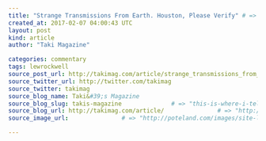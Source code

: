 ```yaml
---
title: "Strange Transmissions From Earth. Houston, Please Verify" # => "I Made a Pretty Gem - Planet.rb"
created_at: 2017-02-07 04:00:43 UTC
layout: post
kind: article
author: "Taki Magazine"

categories: commentary
tags: lewrockwell
source_post_url: http://takimag.com/article/strange_transmissions_from_earth_houston_please_verify_joe_bob_briggs    # => "http://poteland.com/blog/i-made-a-pretty-gem-planet-dot-rb/"
source_twitter_url: http://twitter.com/takimag
source_twitter: takimag
source_blog_name: Taki&#39;s Magazine
source_blog_slug: takis-magazine              # => "this-is-where-i-tell-you-stuff"
source_blog_url: http://takimag.com/article/               # => "http://poteland.com/articles"
source_image_url:               # => "http://poteland.com/images/site-logo.png"

---
```



<!--
   by Joe Bob Briggs&lt;br&gt;
	  

&lt;img src=&quot;http://takimag.com/images/uploads/bigstock-International-Space-Station-an-113924828.jpg&quot; style=&quot;float:left;margin-right:8px;&quot;&gt;
	






	
		TO: Shane Kimbrough, Commander, International Space Station

FROM: Zeb Scoville, Flight Director, Johnson Space Center, Houston

Subject: Upcoming briefing for Andrei Borisenko, Sergey Ryzhikov, Thomas Pesquet, Peggy Whitson, Oleg Novitskiy

cc: Robert M. Lightfoot, Acting Administrator,...
	&lt;p&gt;&lt;a href=&quot;http://takimag.com/article/strange_transmissions_from_earth_houston_please_verify_joe_bob_briggs&quot;&gt;Read the rest at Taki&#39;s Magazine&lt;/a&gt;&lt;/p&gt;
						
	  
	  
	  
	  &lt;div class=&quot;feedflare&quot;&gt;
&lt;a href=&quot;http://feeds.feedburner.com/~ff/takimag?a=S6Q3p4giVLE:CJ5CF1L-Oyo:yIl2AUoC8zA&quot;&gt;&lt;img src=&quot;http://feeds.feedburner.com/~ff/takimag?d=yIl2AUoC8zA&quot; border=&quot;0&quot;&gt;&lt;/a&gt; &lt;a href=&quot;http://feeds.feedburner.com/~ff/takimag?a=S6Q3p4giVLE:CJ5CF1L-Oyo:qj6IDK7rITs&quot;&gt;&lt;img src=&quot;http://feeds.feedburner.com/~ff/takimag?d=qj6IDK7rITs&quot; border=&quot;0&quot;&gt;&lt;/a&gt; &lt;a href=&quot;http://feeds.feedburner.com/~ff/takimag?a=S6Q3p4giVLE:CJ5CF1L-Oyo:gIN9vFwOqvQ&quot;&gt;&lt;img src=&quot;http://feeds.feedburner.com/~ff/takimag?i=S6Q3p4giVLE:CJ5CF1L-Oyo:gIN9vFwOqvQ&quot; border=&quot;0&quot;&gt;&lt;/a&gt;
&lt;/div&gt;&lt;img src=&quot;http://feeds.feedburner.com/~r/takimag/~4/S6Q3p4giVLE&quot; height=&quot;1&quot; width=&quot;1&quot; alt=&quot;&quot;&gt;           # => "I’ve been hurting to write this ever since we had the idea of creating a Planet for Cubox..." (Continued)
   takis-magazine              # => "this-is-where-i-tell-you-stuff"
   http://takimag.com/article/               # => "http://poteland.com/articles"
                 # => "http://poteland.com/images/site-logo.png"
by Joe Bob Briggs<br>
	  

<img src="http://takimag.com/images/uploads/bigstock-International-Space-Station-an-113924828.jpg" style="float:left;margin-right:8px;">
	






	
		TO: Shane Kimbrough, Commander, International Space Station

FROM: Zeb Scoville, Flight Director, Johnson Space Center, Houston

Subject: Upcoming briefing for Andrei Borisenko, Sergey Ryzhikov, Thomas Pesquet, Peggy Whitson, Oleg Novitskiy

cc: Robert M. Lightfoot, Acting Administrator,...
	<p><a href="http://takimag.com/article/strange_transmissions_from_earth_houston_please_verify_joe_bob_briggs">Read the rest at Taki's Magazine</a></p>
						
	  
	  
	  
	  <div class="feedflare">
<a href="http://feeds.feedburner.com/~ff/takimag?a=S6Q3p4giVLE:CJ5CF1L-Oyo:yIl2AUoC8zA"><img src="http://feeds.feedburner.com/~ff/takimag?d=yIl2AUoC8zA" border="0"></a> <a href="http://feeds.feedburner.com/~ff/takimag?a=S6Q3p4giVLE:CJ5CF1L-Oyo:qj6IDK7rITs"><img src="http://feeds.feedburner.com/~ff/takimag?d=qj6IDK7rITs" border="0"></a> <a href="http://feeds.feedburner.com/~ff/takimag?a=S6Q3p4giVLE:CJ5CF1L-Oyo:gIN9vFwOqvQ"><img src="http://feeds.feedburner.com/~ff/takimag?i=S6Q3p4giVLE:CJ5CF1L-Oyo:gIN9vFwOqvQ" border="0"></a>
</div><img src="http://feeds.feedburner.com/~r/takimag/~4/S6Q3p4giVLE" height="1" width="1" alt=""><div class="">
    <i>Source: <a href="http://takimag.com/article/">Taki&#39;s Magazine</a></i>
</div>
